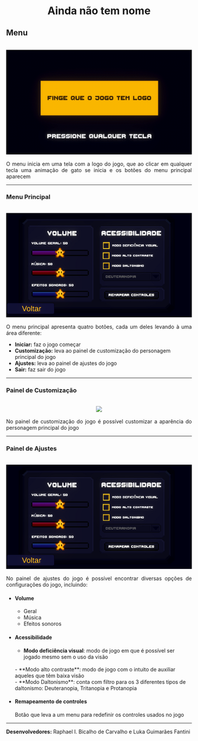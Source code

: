<h1 align="center">Ainda não tem nome</h1>
<!--
<p>
<img width="100" src="/readmeAssets/animaMoeda1-export.png"/>
</p>
<p>
<img width="300" src="/readmeAssets/catitoAnimação13-export.png"/>
</p>
<br>
-->

## Menu
<p align="center">
  <br>
  <img src="/readmeAssets/gifMenuPressione.gif">
</p>
<p align="justify">
O menu inicia em uma tela com a logo do jogo, que ao clicar em qualquer tecla uma animação de gato se inicia e os botões do menu principal aparecem</p>

___

### Menu Principal
<p align="center">
  <br>
  <img src="/readmeAssets/menuAjustes.png">
</p>
<p align="justify">
O menu principal apresenta quatro botões, cada um deles levando à uma área diferente:</p>

  - **Iniciar:** faz o jogo começar
  - **Customização:** leva ao painel de customização do personagem principal do jogo
  - **Ajustes:** leva ao painel de ajustes do jogo
  - **Sair:** faz sair do jogo

___

### Painel de Customização
<p align="center">
  <br>
  <img src="/readmeAssets/">
</p>
<p align="justify">
No painel de customização do jogo é possível customizar a aparência do personagem principal do jogo</p>

___

### Painel de Ajustes
<p align="center">
  <br>
  <img src="/readmeAssets/menuAjustes.png">
</p>
<p align="justify">
No painel de ajustes do jogo é possível encontrar diversas opções de configurações do jogo, incluindo: </p>

- #### Volume
  - Geral
  - Música
  - Efeitos sonoros
- #### Acessibilidade
  - **Modo deficiência visual**: modo de jogo em que é possível ser jogado mesmo sem o uso da visão
  <br>
  - **Modo alto contraste**: modo de jogo com o intuito de auxiliar aqueles que têm baixa visão
  <br>
  - **Modo Daltonismo**: conta com filtro para os 3 diferentes tipos de daltonismo: Deuteranopia, Tritanopia e Protanopia
- #### Remapeamento de controles
  Botão que leva a um menu para redefinir os controles usados no jogo

___

<b>Desenvolvedores:</b> Raphael I. Bicalho de Carvalho e Luka Guimarães Fantini